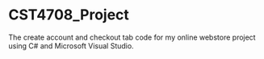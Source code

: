 # CST4708_Project
The create account and checkout tab code for my online webstore project using C# and Microsoft Visual Studio.
